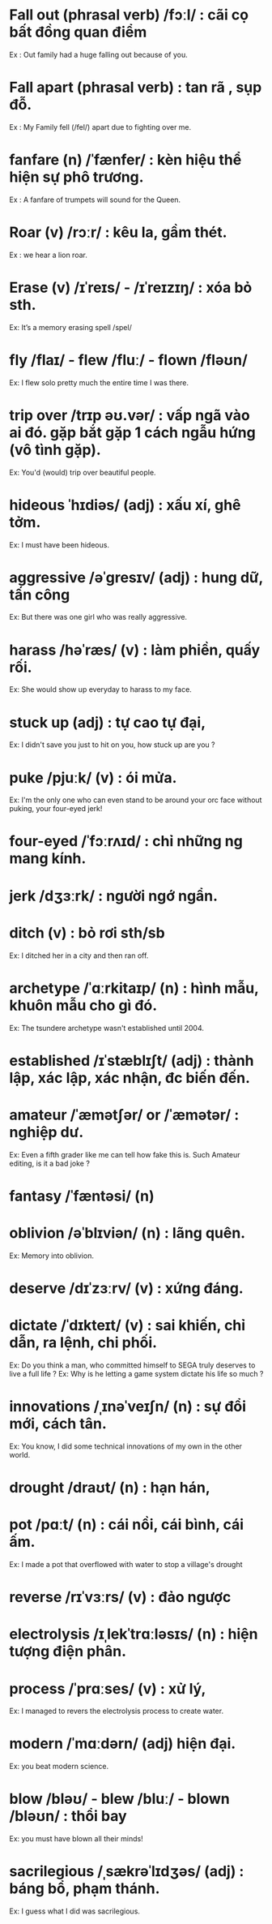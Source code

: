 # Fall out (phrasal verb) /fɔːl/  : cãi cọ bất đồng quan điểm  
Ex : Out family had a huge falling out because of you.

# Fall apart (phrasal verb) : tan rã , sụp đỗ.  
Ex : My Family fell (/fel/) apart due to fighting over me.
   
# fanfare (n) /ˈfænfer/ : kèn hiệu thể hiện sự phô trương.  
Ex : A fanfare of trumpets will sound for the Queen.

# Roar (v) /rɔːr/ : kêu la, gầm thét.  
Ex : we hear a lion roar.

# Erase (v) /ɪˈreɪs/ - /ɪˈreɪzɪŋ/ : xóa bỏ sth.  
Ex: It’s a memory erasing spell /spel/

# fly /flaɪ/ - flew /fluː/ - flown /fləʊn/
Ex: I flew solo pretty much the entire time I was there.

# trip over /trɪp əʊ.vər/ : vấp ngã vào ai đó. gặp bắt gặp 1 cách ngẫu hứng (vô tình gặp).
Ex: You'd (would) trip over beautiful people.

# hideous ˈhɪdiəs/ (adj) : xấu xí, ghê tởm.
Ex: I must have been hideous.

# aggressive /əˈɡresɪv/ (adj) : hung dữ, tấn công
Ex: But there was one girl who was really aggressive.

# harass /həˈræs/ (v) : làm phiền, quấy rối.
Ex: She would show up everyday to harass to my face.

# stuck up (adj) : tự cao tự đại, 
Ex: I didn't save you just to hit on you, how stuck up are you ?

# puke /pjuːk/ (v) : ói mửa.
Ex: I'm the only one who can even stand to be around your orc face without puking, your four-eyed jerk!

# four-eyed /ˈfɔːrʌɪd/ : chỉ những ng mang kính.
# jerk /dʒɜːrk/ : người ngớ ngẩn.

# ditch  (v) : bỏ rơi sth/sb
Ex: I ditched her in a city and then ran off.

# archetype /ˈɑːrkitaɪp/ (n) : hình mẫu, khuôn mẫu cho gì đó.
Ex: The tsundere archetype wasn't established until 2004.

# established /ɪˈstæblɪʃt/ (adj) : thành lập, xác lập, xác nhận, đc biến đến.

# amateur /ˈæmətʃər/ or /ˈæmətər/ : nghiệp dư.
Ex: Even a fifth grader like me can tell how fake this is. Such Amateur editing, is it a bad joke ?

# fantasy /ˈfæntəsi/ (n)

# oblivion /əˈblɪviən/ (n) : lãng quên.
Ex: Memory into oblivion.

# deserve /dɪˈzɜːrv/ (v) : xứng đáng.
# dictate /ˈdɪkteɪt/ (v) : sai khiến, chỉ dẫn, ra lệnh, chi phối.
Ex: Do you think a man, who committed himself to SEGA truly deserves to live a full life ? 
Ex: Why is he letting a game system dictate his life so much ?

# innovations /ˌɪnəˈveɪʃn/ (n) : sự đổi mới, cách tân.
Ex: You know, I did some technical innovations of my own in the other world.

# drought /draʊt/ (n) : hạn hán,
# pot /pɑːt/ (n) : cái nồi, cái bình, cái ấm.
Ex: I made a pot that overflowed with water to stop a village's drought

# reverse /rɪˈvɜːrs/ (v) : đảo ngược
# electrolysis /ɪˌlekˈtrɑːləsɪs/ (n) : hiện tượng điện phân.
# process /ˈprɑːses/ (v) : xử lý, 
Ex: I managed to revers the electrolysis process to create water.

# modern /ˈmɑːdərn/ (adj) hiện đại.
Ex: you beat modern science.

# blow /bləʊ/ - blew /bluː/ - blown /bləʊn/ : thổi bay
Ex: you must have blown all their minds!

# sacrilegious /ˌsækrəˈlɪdʒəs/ (adj) : báng bổ, phạm thánh.
Ex: I guess what I did was sacrilegious.

